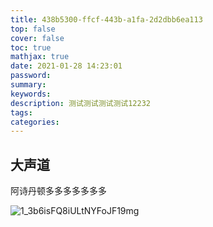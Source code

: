 ```yaml
---
title: 438b5300-ffcf-443b-a1fa-2d2dbb6ea113
top: false
cover: false
toc: true
mathjax: true
date: 2021-01-28 14:23:01
password:
summary:
keywords:
description: 测试测试测试测试12232
tags:
categories:
---
```


## 大声道

阿诗丹顿多多多多多多多

![1_3b6isFQ8iULtNYFoJF19mg](http://cdn.mjava.top/blog/1_3b6isFQ8iULtNYFoJF19mg.png)